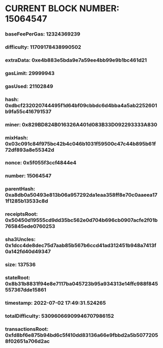 # CURRENT BLOCK NUMBER: 15064547

### baseFeePerGas: 12324369239
### difficulty: 11709178438990502
### extraData: 0xe4b883e5bda9e7a59ee4bb99e9b1bc461d21
### gasLimit: 29999943
### gasUsed: 21102849
### hash: 0xdbcf232020744495f1d64bf09cbbdc6d4bba4a5ab2252601b9fa55c416791537
### miner: 0x829BD824B016326A401d083B33D092293333A830
### mixHash: 0x03c091c84f975bc42b4c046b1031f59500c47c44b895b61f72df893a8e55342d
### nonce: 0x5f055f3ccf4844e4
### number: 15064547
### parentHash: 0xa8db0a50493e813b06a957292da1eaa358ff8e70c0aaeea171f1285b13533c8d
### receiptsRoot: 0x50450d19555cd9dd35bc562e0d704b696cb0907acfe2f01b765845ede0760253
### sha3Uncles: 0x1dcc4de8dec75d7aab85b567b6ccd41ad312451b948a7413f0a142fd40d49347
### size: 137536
### stateRoot: 0x8b31b8831f94e8e7117ba045723b95a934313e14ffc988f845557367dde15861
### timestamp: 2022-07-02 17:49:31.524265
### totalDifficulty: 53096066909946707986152
### transactionsRoot: 0xfd8bf6e875b94bd6c5f410dd83136a66e9fbbd2a5b50772058f02651a706d2ac
